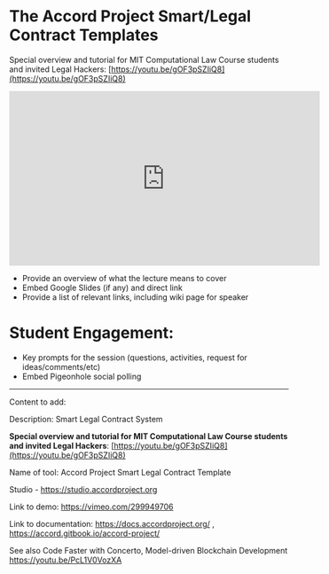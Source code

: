 # The Accord Project Smart/Legal Contract Templates

Special overview and tutorial for MIT Computational Law Course students and invited Legal Hackers: [https://youtu.be/gOF3pSZIiQ8](https://youtu.be/gOF3pSZIiQ8)

<iframe width="560" height="315" src="https://www.youtube.com/embed/gOF3pSZIiQ8" frameborder="0" allow="accelerometer; autoplay; encrypted-media; gyroscope; picture-in-picture" allowfullscreen></iframe>

* Provide an overview of what the lecture means to cover
* Embed Google Slides (if any) and direct link
* Provide a list of relevant links, including wiki page for speaker

# Student Engagement:
  * Key prompts for the session (questions, activities, request for ideas/comments/etc)
  * Embed Pigeonhole social polling


----

Content to add:

Description: Smart Legal Contract System

**Special overview and tutorial for MIT Computational Law Course students and invited Legal Hackers**: [https://youtu.be/gOF3pSZIiQ8](https://youtu.be/gOF3pSZIiQ8)

Name of tool: Accord Project Smart Legal Contract Template 

Studio - https://studio.accordproject.org

Link to demo: https://vimeo.com/299949706

Link to documentation: https://docs.accordproject.org/ , https://accord.gitbook.io/accord-project/

See also Code Faster with Concerto, Model-driven Blockchain Development https://youtu.be/PcL1V0VozXA
